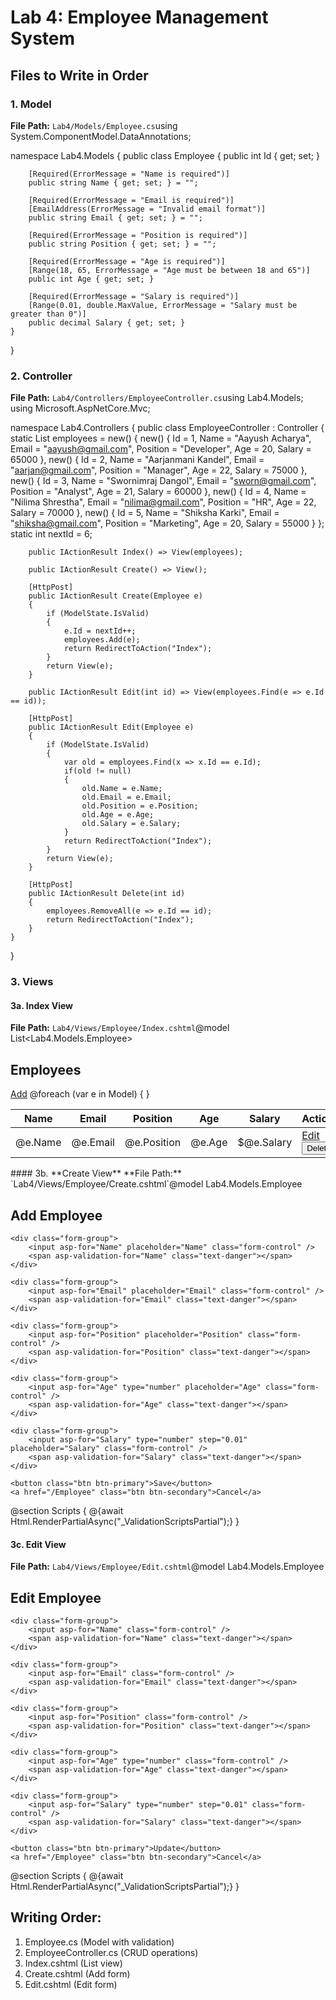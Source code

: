 # Lab 4: Employee Management System

## Files to Write in Order

### 1. **Model**
**File Path:** `Lab4/Models/Employee.cs`using System.ComponentModel.DataAnnotations;

namespace Lab4.Models
{
    public class Employee
    {
        public int Id { get; set; }
        
        [Required(ErrorMessage = "Name is required")]
        public string Name { get; set; } = "";
        
        [Required(ErrorMessage = "Email is required")]
        [EmailAddress(ErrorMessage = "Invalid email format")]
        public string Email { get; set; } = "";
        
        [Required(ErrorMessage = "Position is required")]
        public string Position { get; set; } = "";
        
        [Required(ErrorMessage = "Age is required")]
        [Range(18, 65, ErrorMessage = "Age must be between 18 and 65")]
        public int Age { get; set; }
        
        [Required(ErrorMessage = "Salary is required")]
        [Range(0.01, double.MaxValue, ErrorMessage = "Salary must be greater than 0")]
        public decimal Salary { get; set; }
    }
}
### 2. **Controller**
**File Path:** `Lab4/Controllers/EmployeeController.cs`using Lab4.Models;
using Microsoft.AspNetCore.Mvc;

namespace Lab4.Controllers
{
    public class EmployeeController : Controller
    {
        static List<Employee> employees = new()
        {
            new() { Id = 1, Name = "Aayush Acharya", Email = "aayush@gmail.com", Position = "Developer", Age = 20, Salary = 65000 },
            new() { Id = 2, Name = "Aarjanmani Kandel", Email = "aarjan@gmail.com", Position = "Manager", Age = 22, Salary = 75000 },
            new() { Id = 3, Name = "Swornimraj Dangol", Email = "sworn@gmail.com", Position = "Analyst", Age = 21, Salary = 60000 },
            new() { Id = 4, Name = "Nilima Shrestha", Email = "nilima@gmail.com", Position = "HR", Age = 22, Salary = 70000 },
            new() { Id = 5, Name = "Shiksha Karki", Email = "shiksha@gmail.com", Position = "Marketing", Age = 20, Salary = 55000 }
        };
        static int nextId = 6;

        public IActionResult Index() => View(employees);
        
        public IActionResult Create() => View();
        
        [HttpPost] 
        public IActionResult Create(Employee e) 
        { 
            if (ModelState.IsValid)
            {
                e.Id = nextId++; 
                employees.Add(e); 
                return RedirectToAction("Index"); 
            }
            return View(e);
        }
        
        public IActionResult Edit(int id) => View(employees.Find(e => e.Id == id));
        
        [HttpPost] 
        public IActionResult Edit(Employee e) 
        { 
            if (ModelState.IsValid)
            {
                var old = employees.Find(x => x.Id == e.Id); 
                if(old != null) 
                { 
                    old.Name = e.Name; 
                    old.Email = e.Email; 
                    old.Position = e.Position; 
                    old.Age = e.Age; 
                    old.Salary = e.Salary; 
                } 
                return RedirectToAction("Index"); 
            }
            return View(e);
        }
        
        [HttpPost] 
        public IActionResult Delete(int id) 
        { 
            employees.RemoveAll(e => e.Id == id); 
            return RedirectToAction("Index"); 
        }
    }
}
### 3. **Views**

#### 3a. **Index View**
**File Path:** `Lab4/Views/Employee/Index.cshtml`@model List<Lab4.Models.Employee>

<h2>Employees</h2>
<a href="/Employee/Create" class="btn btn-primary">Add</a>

<table class="table">
    <thead>
        <tr>
            <th>Name</th>
            <th>Email</th>
            <th>Position</th>
            <th>Age</th>
            <th>Salary</th>
            <th>Actions</th>
        </tr>
    </thead>
    <tbody>
        @foreach (var e in Model)
        {
            <tr>
                <td>@e.Name</td>
                <td>@e.Email</td>
                <td>@e.Position</td>
                <td>@e.Age</td>
                <td>$@e.Salary</td>
                <td>
                    <a href="/Employee/Edit/@e.Id" class="btn btn-sm btn-warning">Edit</a>
                    <form method="post" action="/Employee/Delete" style="display:inline">
                        <input name="id" type="hidden" value="@e.Id">
                        <button class="btn btn-sm btn-danger">Delete</button>
                    </form>
                </td>
            </tr>
        }
    </tbody>
</table>
#### 3b. **Create View**
**File Path:** `Lab4/Views/Employee/Create.cshtml`@model Lab4.Models.Employee

<h2>Add Employee</h2>

<form method="post">
    <div asp-validation-summary="ModelOnly" class="text-danger"></div>
    
    <div class="form-group">
        <input asp-for="Name" placeholder="Name" class="form-control" />
        <span asp-validation-for="Name" class="text-danger"></span>
    </div>
    
    <div class="form-group">
        <input asp-for="Email" placeholder="Email" class="form-control" />
        <span asp-validation-for="Email" class="text-danger"></span>
    </div>
    
    <div class="form-group">
        <input asp-for="Position" placeholder="Position" class="form-control" />
        <span asp-validation-for="Position" class="text-danger"></span>
    </div>
    
    <div class="form-group">
        <input asp-for="Age" type="number" placeholder="Age" class="form-control" />
        <span asp-validation-for="Age" class="text-danger"></span>
    </div>
    
    <div class="form-group">
        <input asp-for="Salary" type="number" step="0.01" placeholder="Salary" class="form-control" />
        <span asp-validation-for="Salary" class="text-danger"></span>
    </div>
    
    <button class="btn btn-primary">Save</button>
    <a href="/Employee" class="btn btn-secondary">Cancel</a>
</form>

@section Scripts {
    @{await Html.RenderPartialAsync("_ValidationScriptsPartial");}
}
#### 3c. **Edit View**
**File Path:** `Lab4/Views/Employee/Edit.cshtml`@model Lab4.Models.Employee

<h2>Edit Employee</h2>

<form method="post">
    <input asp-for="Id" type="hidden" />
    <div asp-validation-summary="ModelOnly" class="text-danger"></div>
    
    <div class="form-group">
        <input asp-for="Name" class="form-control" />
        <span asp-validation-for="Name" class="text-danger"></span>
    </div>
    
    <div class="form-group">
        <input asp-for="Email" class="form-control" />
        <span asp-validation-for="Email" class="text-danger"></span>
    </div>
    
    <div class="form-group">
        <input asp-for="Position" class="form-control" />
        <span asp-validation-for="Position" class="text-danger"></span>
    </div>
    
    <div class="form-group">
        <input asp-for="Age" type="number" class="form-control" />
        <span asp-validation-for="Age" class="text-danger"></span>
    </div>
    
    <div class="form-group">
        <input asp-for="Salary" type="number" step="0.01" class="form-control" />
        <span asp-validation-for="Salary" class="text-danger"></span>
    </div>
    
    <button class="btn btn-primary">Update</button>
    <a href="/Employee" class="btn btn-secondary">Cancel</a>
</form>

@section Scripts {
    @{await Html.RenderPartialAsync("_ValidationScriptsPartial");}
}
## Writing Order:
1. Employee.cs (Model with validation)
2. EmployeeController.cs (CRUD operations)
3. Index.cshtml (List view)
4. Create.cshtml (Add form)
5. Edit.cshtml (Edit form)